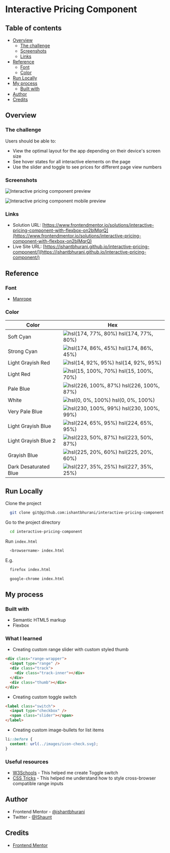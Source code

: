 # Interactive Pricing Component

## Table of contents

- [Overview](#overview)
  - [The challenge](#the-challenge)
  - [Screenshots](#screenshots)
  - [Links](#links)
- [Reference](#reference)
  - [Font](#font)
  - [Color](#color)
- [Run Locally](#run-locally)
- [My process](#my-process)
  - [Built with](#built-with)
- [Author](#author)
- [Credits](#credits)

## Overview

### The challenge

Users should be able to:

- View the optimal layout for the app depending on their device's screen size
- See hover states for all interactive elements on the page
- Use the slider and toggle to see prices for different page view numbers

### Screenshots

![Interactive pricing component preview](https://user-images.githubusercontent.com/67356291/134205788-1d325c0f-8855-49fb-9d70-72e67503329f.png)

![Interactive pricing component mobile preview](https://user-images.githubusercontent.com/67356291/134205791-a9b89ecd-8138-4735-8d53-fa71c6344fde.png)

### Links

- Solution URL: [https://www.frontendmentor.io/solutions/interactive-pricing-component-with-flexbox-on2bIMqrQ](https://www.frontendmentor.io/solutions/interactive-pricing-component-with-flexbox-on2bIMqrQ)
- Live Site URL: [https://ishantbhurani.github.io/interactive-pricing-component/](https://ishantbhurani.github.io/interactive-pricing-component/)

## Reference

### Font

- [Manrope](https://fonts.google.com/specimen/Manrope)

### Color

| Color                 | Hex                                                                                      |
| --------------------- | ---------------------------------------------------------------------------------------- |
| Soft Cyan             | ![hsl(174, 77%, 80%)](https://via.placeholder.com/10/a5f3eb?text=+) hsl(174, 77%, 80%)   |
| Strong Cyan           | ![hsl(174, 86%, 45%)](https://via.placeholder.com/10/10d5c2?text=+) hsl(174, 86%, 45%)   |
| Light Grayish Red     | ![hsl(14, 92%, 95%)](https://via.placeholder.com/10/feece7?text=+) hsl(14, 92%, 95%)     |
| Light Red             | ![hsl(15, 100%, 70%)](https://via.placeholder.com/10/ff8c66?text=+) hsl(15, 100%, 70%)   |
| Pale Blue             | ![hsl(226, 100%, 87%)](https://via.placeholder.com/10/bdccff?text=+) hsl(226, 100%, 87%) |
| White                 | ![hsl(0, 0%, 100%)](https://via.placeholder.com/10/ffffff?text=+) hsl(0, 0%, 100%)       |
| Very Pale Blue        | ![hsl(230, 100%, 99%)](https://via.placeholder.com/10/fafbff?text=+) hsl(230, 100%, 99%) |
| Light Grayish Blue    | ![hsl(224, 65%, 95%)](https://via.placeholder.com/10/eaeefb?text=+) hsl(224, 65%, 95%)   |
| Light Grayish Blue 2  | ![hsl(223, 50%, 87%)](https://via.placeholder.com/10/cdd7ee?text=+) hsl(223, 50%, 87%)   |
| Grayish Blue          | ![hsl(225, 20%, 60%)](https://via.placeholder.com/10/858fad?text=+) hsl(225, 20%, 60%)   |
| Dark Desaturated Blue | ![hsl(227, 35%, 25%)](https://via.placeholder.com/10/293356?text=+) hsl(227, 35%, 25%)   |

## Run Locally

Clone the project

```bash
  git clone git@github.com:ishantbhurani/interactive-pricing-component.git
```

Go to the project directory

```bash
  cd interactive-pricing-component
```

Run `index.html`

```bash
  <browsername> index.html
```

E.g.

```bash
  firefox index.html
```

```bash
  google-chrome index.html
```

## My process

### Built with

- Semantic HTML5 markup
- Flexbox

### What I learned
- Creating custom range slider with custom styled thumb

```html
<div class="range-wrapper">
  <input type="range" />
  <div class="track">
    <div class="track-inner"></div>
  </div>
  <div class="thumb"></div>
</div>
```

- Creating custom toggle switch

```html
<label class="switch">
  <input type="checkbox" />
  <span class="slider"></span>
</label>
```

- Creating custom image-bullets for list items

```css
li::before {
  content: url(../images/icon-check.svg);
}
```

### Useful resources
- [W3Schools](https://www.w3schools.com/howto/howto_css_switch.asp) - This helped me create Toggle switch
- [CSS Tricks](https://css-tricks.com/styling-cross-browser-compatible-range-inputs-css/) - This helped me understand how to style cross-browser compatible range inputs

## Author

- Frontend Mentor - [@ishantbhurani](https://www.frontendmentor.io/profile/ishantbhurani)
- Twitter - [@IShaunt](https://twitter.com/IShaunt)

## Credits

- [Frontend Mentor](https://www.frontendmentor.io/challenges/interactive-pricing-component-t0m8PIyY8)
